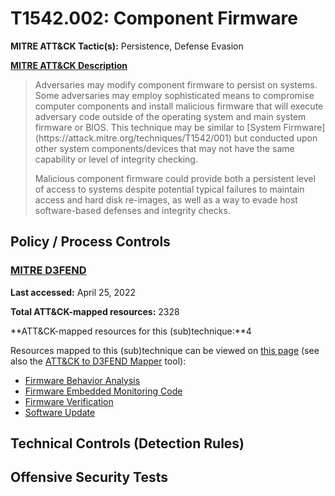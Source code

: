 # T1542.002: Component Firmware
**MITRE ATT&CK Tactic(s):** Persistence, Defense Evasion

**[MITRE ATT&CK Description](https://attack.mitre.org/techniques/T1542/002)**
<blockquote>Adversaries may modify component firmware to persist on systems. Some adversaries may employ sophisticated means to compromise computer components and install malicious firmware that will execute adversary code outside of the operating system and main system firmware or BIOS. This technique may be similar to [System Firmware](https://attack.mitre.org/techniques/T1542/001) but conducted upon other system components/devices that may not have the same capability or level of integrity checking.

Malicious component firmware could provide both a persistent level of access to systems despite potential typical failures to maintain access and hard disk re-images, as well as a way to evade host software-based defenses and integrity checks.</blockquote>
## Policy / Process Controls
### [MITRE D3FEND](https://d3fend.mitre.org/)
**Last accessed:** April 25, 2022

**Total ATT&CK-mapped resources:** 2328

**ATT&CK-mapped resources for this (sub)technique:**4

Resources mapped to this (sub)technique can be viewed on [this page](https://d3fend.mitre.org/) (see also the [ATT&CK to D3FEND Mapper](https://d3fend.mitre.org/tools/attack-mapper) tool):

* [Firmware Behavior Analysis](https://d3fend.mitre.org/techniques/d3f:FirmwareBehaviorAnalysis)
* [Firmware Embedded Monitoring Code](https://d3fend.mitre.org/techniques/d3f:FirmwareEmbeddedMonitoringCode)
* [Firmware Verification](https://d3fend.mitre.org/techniques/d3f:FirmwareVerification)
* [Software Update](https://d3fend.mitre.org/techniques/d3f:SoftwareUpdate)

## Technical Controls (Detection Rules)

## Offensive Security Tests
